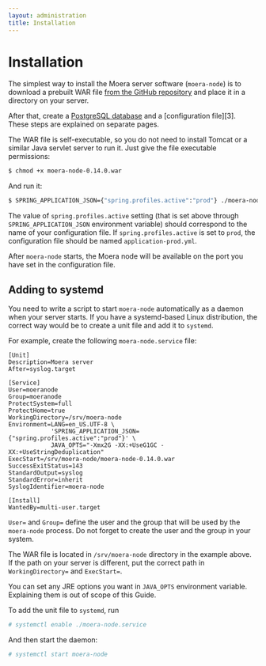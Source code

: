 ```yaml
---
layout: administration
title: Installation
---
```


# Installation

The simplest way to install the Moera server software (`moera-node`) is to download
a prebuilt WAR file [from the GitHub repository][1] and place it in a directory on
your server.

After that, create a [PostgreSQL database][2] and a [configuration file][3]. These
steps are explained on separate pages.

The WAR file is self-executable, so you do not need to install Tomcat or a similar
Java servlet server to run it. Just give the file executable permissions:

```bash
$ chmod +x moera-node-0.14.0.war
```

And run it:

```bash
$ SPRING_APPLICATION_JSON={"spring.profiles.active":"prod"} ./moera-node-0.14.0.war
```

The value of `spring.profiles.active` setting (that is set above through
`SPRING_APPLICATION_JSON` environment variable) should correspond to the name of
your configuration file. If `spring.profiles.active` is set to `prod`,
the configuration file should be named `application-prod.yml`.

After `moera-node` starts, the Moera node will be available on the port you have
set in the configuration file.

## Adding to systemd

You need to write a script to start `moera-node` automatically as a daemon when
your server starts. If you have a systemd-based Linux distribution, the correct way
would be to create a unit file and add it to `systemd`.

For example, create the following `moera-node.service` file:

```
[Unit]
Description=Moera server
After=syslog.target

[Service]
User=moeranode
Group=moeranode
ProtectSystem=full
ProtectHome=true
WorkingDirectory=/srv/moera-node
Environment=LANG=en_US.UTF-8 \
            'SPRING_APPLICATION_JSON={"spring.profiles.active":"prod"}' \
            JAVA_OPTS="-Xmx2G -XX:+UseG1GC -XX:+UseStringDeduplication"
ExecStart=/srv/moera-node/moera-node-0.14.0.war
SuccessExitStatus=143
StandardOutput=syslog
StandardError=inherit
SyslogIdentifier=moera-node

[Install]
WantedBy=multi-user.target
```

`User=` and `Group=` define the user and the group that will be used by
the `moera-node` process. Do not forget to create the user and the group in your
system.

The WAR file is located in `/srv/moera-node` directory in the example above. If
the path on your server is different, put the correct path in `WorkingDirectory=`
and `ExecStart=`.

You can set any JRE options you want in `JAVA_OPTS` environment variable.
Explaining them is out of scope of this Guide.

To add the unit file to `systemd`, run

```bash
# systemctl enable ./moera-node.service
```

And then start the daemon:

```bash
# systemctl start moera-node
```

[1]: https://github.com/MoeraOrg/moera-node/releases
[2]: /administration/create-db.html
